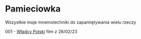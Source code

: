 # Pamieciowka
Wszystkie moje mnemotechniki do zapamiętywania wielu rzeczy

001 - [Władcy Polski](2023_02_16%20wladcy%20polski.png) film z 28/02/23
